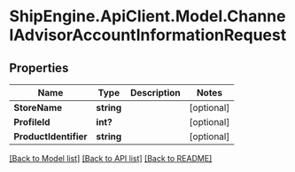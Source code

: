# ShipEngine.ApiClient.Model.ChannelAdvisorAccountInformationRequest
## Properties

Name | Type | Description | Notes
------------ | ------------- | ------------- | -------------
**StoreName** | **string** |  | [optional] 
**ProfileId** | **int?** |  | [optional] 
**ProductIdentifier** | **string** |  | [optional] 

[[Back to Model list]](../README.md#documentation-for-models) [[Back to API list]](../README.md#documentation-for-api-endpoints) [[Back to README]](../README.md)

